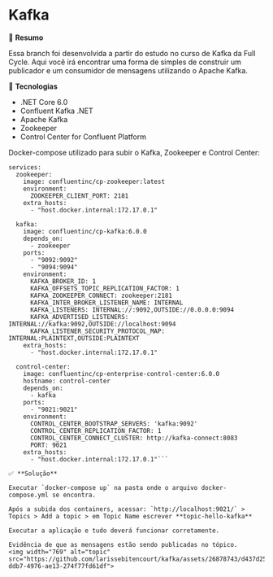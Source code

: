 # Kafka

📝 **Resumo**

Essa branch foi desenvolvida a partir do estudo no curso de Kafka da Full Cycle. Aqui você irá encontrar uma forma de simples de construir um publicador e um consumidor de mensagens utilizando o Apache Kafka.

🚀 **Tecnologias**

- .NET Core 6.0
- Confluent Kafka .NET
- Apache Kafka
- Zookeeper
- Control Center for Confluent Platform

Docker-compose utilizado para subir o Kafka, Zookeeper e Control Center:

```version: "3"
services:  
  zookeeper:
    image: confluentinc/cp-zookeeper:latest
    environment:
      ZOOKEEPER_CLIENT_PORT: 2181
    extra_hosts:
      - "host.docker.internal:172.17.0.1"

  kafka:
    image: confluentinc/cp-kafka:6.0.0
    depends_on:
      - zookeeper
    ports:
      - "9092:9092"
      - "9094:9094"
    environment:
      KAFKA_BROKER_ID: 1
      KAFKA_OFFSETS_TOPIC_REPLICATION_FACTOR: 1
      KAFKA_ZOOKEEPER_CONNECT: zookeeper:2181
      KAFKA_INTER_BROKER_LISTENER_NAME: INTERNAL
      KAFKA_LISTENERS: INTERNAL://:9092,OUTSIDE://0.0.0.0:9094
      KAFKA_ADVERTISED_LISTENERS: INTERNAL://kafka:9092,OUTSIDE://localhost:9094
      KAFKA_LISTENER_SECURITY_PROTOCOL_MAP: INTERNAL:PLAINTEXT,OUTSIDE:PLAINTEXT
    extra_hosts:
      - "host.docker.internal:172.17.0.1"

  control-center:
    image: confluentinc/cp-enterprise-control-center:6.0.0
    hostname: control-center
    depends_on:
      - kafka
    ports:
      - "9021:9021"
    environment:
      CONTROL_CENTER_BOOTSTRAP_SERVERS: 'kafka:9092'
      CONTROL_CENTER_REPLICATION_FACTOR: 1
      CONTROL_CENTER_CONNECT_CLUSTER: http://kafka-connect:8083
      PORT: 9021
    extra_hosts:
      - "host.docker.internal:172.17.0.1"```

✅ **Solução**

Executar `docker-compose up` na pasta onde o arquivo docker-compose.yml se encontra.

Após a subida dos containers, acessar: `http://localhost:9021/` > Topics > Add a topic > em Topic Name escrever **topic-hello-kafka** 

Executar a aplicação e tudo deverá funcionar corretamente.

Evidência de que as mensagens estão sendo publicadas no tópico.
<img width="769" alt="topic" src="https://github.com/larissebitencourt/kafka/assets/26878743/d437d25b-ddb7-4976-ae13-274f77fd61df">

